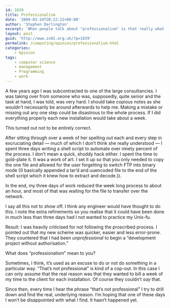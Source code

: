```yaml
---
id: 1039
title: Professionalism
date: '2009-03-24T20:22:22+00:00'
author: 'Stephen Darlington'
excerpt: 'When people talk about "professionalism" is that really what they mean?'
layout: post
guid: 'http://www.zx81.org.uk/?p=1039'
permalink: /computing/opinion/professionalism.html
categories:
    - Opinion
tags:
    - computer science
    - management
    - Programming
    - work
---
```


A few years ago I was subcontracted to one of the large consultancies. I was taking over from someone who was, supposedly, quite senior and the task at hand, I was told, was very hard. I should take copious notes as she wouldn’t necessarily be around afterwards to help me. Making a mistake or missing out any one step could be disastrous to the whole process. If I did everything properly each new installation would take about a week.

This turned out not to be entirely correct.

After sitting through over a week of her spelling out each and every step in excruciating detail — much of which I don’t think she really understood — I spent three days writing a shell script to automate over ninety percent of the process. I don’t mean a quick, shoddy hack either. I spent the time to gold-plate it. It was a work of art. I set it up so that you only needed to copy the one file and allowed for the user forgetting to switch FTP into binary mode ((I basically appended a tar’d and uuencoded file to the end of the shell script which it knew how to extract and decode.)).

In the end, my three days of work reduced the week long process to about an hour, and most of that was waiting for the file to transfer over the network.

I say all this not to show off. I think any engineer would have thought to do this. I note the extra refinements so you realise that it could have been done in much less than three days had I not wanted to practice my Unix-fu.

Result: I was heavily criticised for not following the proscribed process. I pointed out that my new scheme was quicker, easier and less error-prone. They countered that I had been *unprofessional* to begin a “development project without authorisation.”

What does “professionalism” mean to you?

Sometimes, I think, it’s used as an excuse to do or not do something in a particular way. “That’s not professional” is kind of a cop-out. In this case I can only assume that the real reason was that they wanted to bill a week of my time to the client for each installation. Of course they couldn’t *say* that.

Since then, every time I hear the phrase “that’s not professional” I try to drill down and find the real, underlying reason. I’m hoping that one of these days I won’t be disappointed with what I find. It hasn’t happened yet.